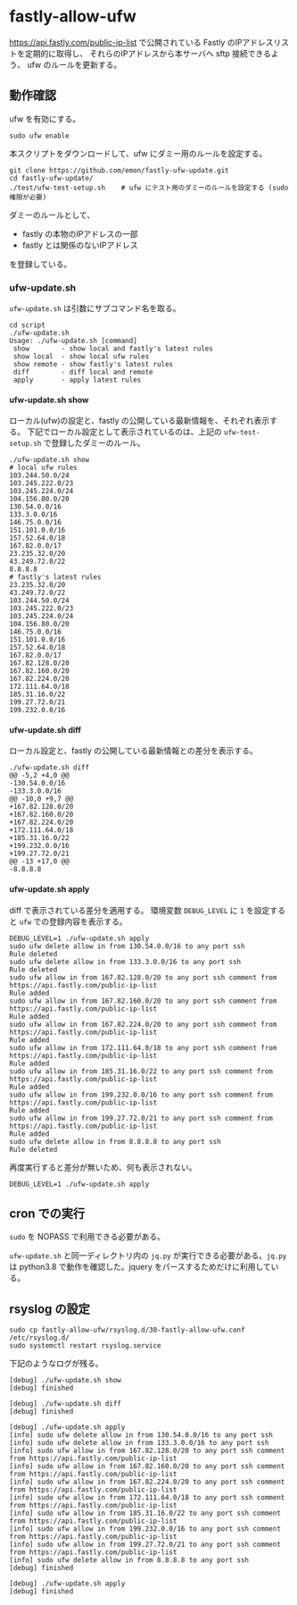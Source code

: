 # fastly-allow-ufw

https://api.fastly.com/public-ip-list
で公開されている Fastly のIPアドレスリストを定期的に取得し、
それらのIPアドレスから本サーバへ sftp 接続できるよう、
ufw のルールを更新する。

## 動作確認

ufw を有効にする。
```
sudo ufw enable
```

本スクリプトをダウンロードして、ufw にダミー用のルールを設定する。

```
git clone https://github.com/emon/fastly-ufw-update.git
cd fastly-ufw-update/
./test/ufw-test-setup.sh	# ufw にテスト用のダミーのルールを設定する (sudo 権限が必要)
```
ダミーのルールとして、
- fastly の本物のIPアドレスの一部
- fastly とは関係のないIPアドレス

を登録している。

### ufw-update.sh

`ufw-update.sh` は引数にサブコマンド名を取る。
```
cd script
./ufw-update.sh
Usage: ./ufw-update.sh [command]
 show        - show local and fastly's latest rules
 show local  - show local ufw rules
 show remote - show fastly's latest rules
 diff        - diff local and remote
 apply       - apply latest rules
```

#### ufw-update.sh show
ローカル(ufw)の設定と、fastly の公開している最新情報を、それぞれ表示する。
下記でローカル設定として表示されているのは、上記の `ufw-test-setup.sh` で登録したダミーのルール。

```
./ufw-update.sh show
# local ufw rules
103.244.50.0/24
103.245.222.0/23
103.245.224.0/24
104.156.80.0/20
130.54.0.0/16
133.3.0.0/16
146.75.0.0/16
151.101.0.0/16
157.52.64.0/18
167.82.0.0/17
23.235.32.0/20
43.249.72.0/22
8.8.8.8
# fastly's latest rules
23.235.32.0/20
43.249.72.0/22
103.244.50.0/24
103.245.222.0/23
103.245.224.0/24
104.156.80.0/20
146.75.0.0/16
151.101.0.0/16
157.52.64.0/18
167.82.0.0/17
167.82.128.0/20
167.82.160.0/20
167.82.224.0/20
172.111.64.0/18
185.31.16.0/22
199.27.72.0/21
199.232.0.0/16
```

#### ufw-update.sh diff
ローカル設定と、fastly の公開している最新情報との差分を表示する。
```
./ufw-update.sh diff
@@ -5,2 +4,0 @@
-130.54.0.0/16
-133.3.0.0/16
@@ -10,0 +9,7 @@
+167.82.128.0/20
+167.82.160.0/20
+167.82.224.0/20
+172.111.64.0/18
+185.31.16.0/22
+199.232.0.0/16
+199.27.72.0/21
@@ -13 +17,0 @@
-8.8.8.8
```

#### ufw-update.sh apply

diff で表示されている差分を適用する。
環境変数 `DEBUG_LEVEL` に `1` を設定すると `ufw` での登録内容を表示する。

```
DEBUG_LEVEL=1 ./ufw-update.sh apply
sudo ufw delete allow in from 130.54.0.0/16 to any port ssh
Rule deleted
sudo ufw delete allow in from 133.3.0.0/16 to any port ssh
Rule deleted
sudo ufw allow in from 167.82.128.0/20 to any port ssh comment from https://api.fastly.com/public-ip-list
Rule added
sudo ufw allow in from 167.82.160.0/20 to any port ssh comment from https://api.fastly.com/public-ip-list
Rule added
sudo ufw allow in from 167.82.224.0/20 to any port ssh comment from https://api.fastly.com/public-ip-list
Rule added
sudo ufw allow in from 172.111.64.0/18 to any port ssh comment from https://api.fastly.com/public-ip-list
Rule added
sudo ufw allow in from 185.31.16.0/22 to any port ssh comment from https://api.fastly.com/public-ip-list
Rule added
sudo ufw allow in from 199.232.0.0/16 to any port ssh comment from https://api.fastly.com/public-ip-list
Rule added
sudo ufw allow in from 199.27.72.0/21 to any port ssh comment from https://api.fastly.com/public-ip-list
Rule added
sudo ufw delete allow in from 8.8.8.8 to any port ssh
Rule deleted
```

再度実行すると差分が無いため、何も表示されない。
```
DEBUG_LEVEL=1 ./ufw-update.sh apply
```

## cron での実行

`sudo` を NOPASS で利用できる必要がある。

`ufw-update.sh` と同一ディレクトリ内の `jq.py` が実行できる必要がある。`jq.py` は python3.8 で動作を確認した。jquery をパースするためだけに利用している。

## rsyslog の設定

```
sudo cp fastly-allow-ufw/rsyslog.d/30-fastly-allow-ufw.conf /etc/rsyslog.d/
sudo systemctl restart rsyslog.service
```

下記のようなログが残る。

```log:/var/log/fastly-ufw-update.log
[debug] ./ufw-update.sh show
[debug] finished

[debug] ./ufw-update.sh diff
[debug] finished

[debug] ./ufw-update.sh apply
[info] sudo ufw delete allow in from 130.54.0.0/16 to any port ssh
[info] sudo ufw delete allow in from 133.3.0.0/16 to any port ssh
[info] sudo ufw allow in from 167.82.128.0/20 to any port ssh comment from https://api.fastly.com/public-ip-list
[info] sudo ufw allow in from 167.82.160.0/20 to any port ssh comment from https://api.fastly.com/public-ip-list
[info] sudo ufw allow in from 167.82.224.0/20 to any port ssh comment from https://api.fastly.com/public-ip-list
[info] sudo ufw allow in from 172.111.64.0/18 to any port ssh comment from https://api.fastly.com/public-ip-list
[info] sudo ufw allow in from 185.31.16.0/22 to any port ssh comment from https://api.fastly.com/public-ip-list
[info] sudo ufw allow in from 199.232.0.0/16 to any port ssh comment from https://api.fastly.com/public-ip-list
[info] sudo ufw allow in from 199.27.72.0/21 to any port ssh comment from https://api.fastly.com/public-ip-list
[info] sudo ufw delete allow in from 8.8.8.8 to any port ssh
[debug] finished

[debug] ./ufw-update.sh apply
[debug] finished
```
